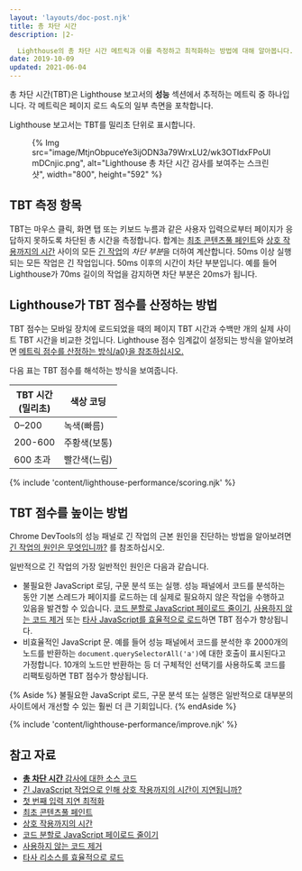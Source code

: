 ```yaml
---
layout: 'layouts/doc-post.njk'
title: 총 차단 시간
description: |2-

  Lighthouse의 총 차단 시간 메트릭과 이를 측정하고 최적화하는 방법에 대해 알아봅니다.
date: 2019-10-09
updated: 2021-06-04
---
```


총 차단 시간(TBT)은 Lighthouse 보고서의 **성능** 섹션에서 추적하는 메트릭 중 하나입니다. 각 메트릭은 페이지 로드 속도의 일부 측면을 포착합니다.

Lighthouse 보고서는 TBT를 밀리초 단위로 표시합니다.

<figure>{% Img src="image/MtjnObpuceYe3ijODN3a79WrxLU2/wk3OTIdxFPoUImDCnjic.png", alt="Lighthouse 총 차단 시간 감사를 보여주는 스크린샷", width="800", height="592" %}</figure>

## TBT 측정 항목

TBT는 마우스 클릭, 화면 탭 또는 키보드 누름과 같은 사용자 입력으로부터 페이지가 응답하지 못하도록 차단된 총 시간을 측정합니다. 합계는 [최초 콘텐츠풀 페인트](https://web.dev/fcp/)와 [상호 작용까지의 시간](https://web.dev/tti/) 사이의 모든 [긴 작업](https://web.dev/long-tasks-devtools/)의 *차단 부분*을 더하여 계산합니다. 50ms 이상 실행되는 모든 작업은 긴 작업입니다. 50ms 이후의 시간이 차단 부분입니다. 예를 들어 Lighthouse가 70ms 길이의 작업을 감지하면 차단 부분은 20ms가 됩니다.

## Lighthouse가 TBT 점수를 산정하는 방법

TBT 점수는 모바일 장치에 로드되었을 때의 페이지 TBT 시간과 수백만 개의 실제 사이트 TBT 시간을 비교한 것입니다. Lighthouse 점수 임계값이 설정되는 방식을 알아보려면 [메트릭 점수를 산정하는 방식/a0}을 참조하십시오.](/docs/lighthouse/performance/performance-scoring/#metric-scores)

다음 표는 TBT 점수를 해석하는 방식을 보여줍니다.

<div class="table-wrapper scrollbar">
  <table>
    <thead>
      <tr>
        <th>TBT 시간<br>(밀리초)</th>
        <th>색상 코딩</th>
      </tr>
    </thead>
    <tbody>
      <tr>
        <td>0–200</td>
        <td>녹색(빠름)</td>
      </tr>
      <tr>
        <td>200-600</td>
        <td>주황색(보통)</td>
      </tr>
      <tr>
        <td>600 초과</td>
        <td>빨간색(느림)</td>
      </tr>
    </tbody>
  </table>
</div>

{% include 'content/lighthouse-performance/scoring.njk' %}

## TBT 점수를 높이는 방법

Chrome DevTools의 성능 패널로 긴 작업의 근본 원인을 진단하는 방법을 알아보려면 [긴 작업의 원인은 무엇입니까?](https://web.dev/long-tasks-devtools/#what-is-causing-my-long-tasks) 를 참조하십시오.

일반적으로 긴 작업의 가장 일반적인 원인은 다음과 같습니다.

- 불필요한 JavaScript 로딩, 구문 분석 또는 실행. 성능 패널에서 코드를 분석하는 동안 기본 스레드가 페이지를 로드하는 데 실제로 필요하지 않은 작업을 수행하고 있음을 발견할 수 있습니다. [코드 분할로 JavaScript 페이로드 줄이기](https://web.dev/remove-unused-code/), [사용하지 않는 코드 제거](https://web.dev/efficiently-load-third-party-javascript/) 또는 [타사 JavaScript를 효율적으로 로드](https://web.dev/reduce-javascript-payloads-with-code-splitting/)하면 TBT 점수가 향상됩니다.
- 비효율적인 JavaScript 문. 예를 들어 성능 패널에서 코드를 분석한 후 2000개의 노드를 반환하는 `document.querySelectorAll('a')`에 대한 호출이 표시된다고 가정합니다. 10개의 노드만 반환하는 등 더 구체적인 선택기를 사용하도록 코드를 리팩토링하면 TBT 점수가 향상됩니다.

{% Aside %} 불필요한 JavaScript 로드, 구문 분석 또는 실행은 일반적으로 대부분의 사이트에서 개선할 수 있는 훨씬 더 큰 기회입니다. {% endAside %}

{% include 'content/lighthouse-performance/improve.njk' %}

## 참고 자료

- [**총 차단 시간** 감사에 대한 소스 코드](https://github.com/GoogleChrome/lighthouse/blob/master/lighthouse-core/audits/metrics/total-blocking-time.js)
- [긴 JavaScript 작업으로 인해 상호 작용까지의 시간이 지연됩니까?](https://web.dev/long-tasks-devtools/)
- [첫 번째 입력 지연 최적화](https://web.dev/optimize-fid)
- [최초 콘텐츠풀 페인트](https://web.dev/fcp/)
- [상호 작용까지의 시간](https://web.dev/tti/)
- [코드 분할로 JavaScript 페이로드 줄이기](https://web.dev/reduce-javascript-payloads-with-code-splitting/)
- [사용하지 않는 코드 제거](https://web.dev/remove-unused-code/)
- [타사 리소스를 효율적으로 로드](https://web.dev/efficiently-load-third-party-javascript/)
